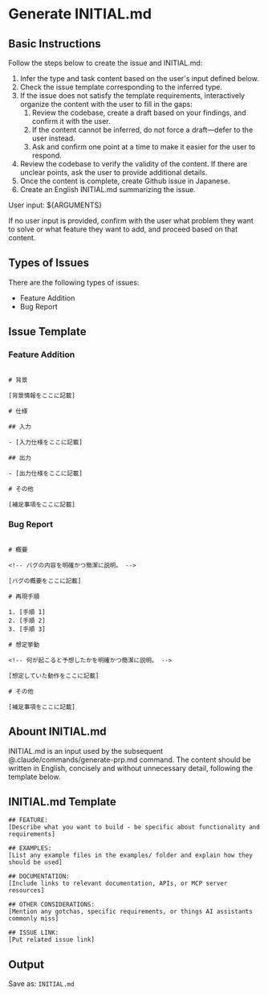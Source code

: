 # Generate INITIAL.md

## Basic Instructions

Follow the steps below to create the issue and INITIAL.md:

1. Infer the type and task content based on the user's input defined below.
2. Check the issue template corresponding to the inferred type.
3. If the issue does not satisfy the template requirements, interactively organize the content with the user to fill in the gaps:
   1. Review the codebase, create a draft based on your findings, and confirm it with the user.
   2. If the content cannot be inferred, do not force a draft—defer to the user instead.
   3. Ask and confirm one point at a time to make it easier for the user to respond.
4. Review the codebase to verify the validity of the content. If there are unclear points, ask the user to provide additional details.
5. Once the content is complete, create Github issue in Japanese.
6. Create an English INITIAL.md summarizing the issue.

User input: ${ARGUMENTS}

If no user input is provided, confirm with the user what problem they want to solve or what feature they want to add, and proceed based on that content.

## Types of Issues

There are the following types of issues:

- Feature Addition
- Bug Report

## Issue Template

### Feature Addition

```

# 背景

[背景情報をここに記載]

# 仕様

## 入力

- [入力仕様をここに記載]

## 出力

- [出力仕様をここに記載]

# その他

[補足事項をここに記載]

```

### Bug Report

```

# 概要

<!-- バグの内容を明確かつ簡潔に説明。 -->

[バグの概要をここに記載]

# 再現手順

1. [手順 1]
2. [手順 2]
3. [手順 3]

# 想定挙動

<!-- 何が起こると予想したかを明確かつ簡潔に説明。 -->

[想定していた動作をここに記載]

# その他

[補足事項をここに記載]
```

## Abount INITIAL.md

INITIAL.md is an input used by the subsequent @.claude/commands/generate-prp.md command.
The content should be written in English, concisely and without unnecessary detail, following the template below.

## INITIAL.md Template

```
## FEATURE:
[Describe what you want to build - be specific about functionality and requirements]

## EXAMPLES:
[List any example files in the examples/ folder and explain how they should be used]

## DOCUMENTATION:
[Include links to relevant documentation, APIs, or MCP server resources]

## OTHER CONSIDERATIONS:
[Mention any gotchas, specific requirements, or things AI assistants commonly miss]

## ISSUE LINK:
[Put related issue link]
```

## Output

Save as: `INITIAL.md`
